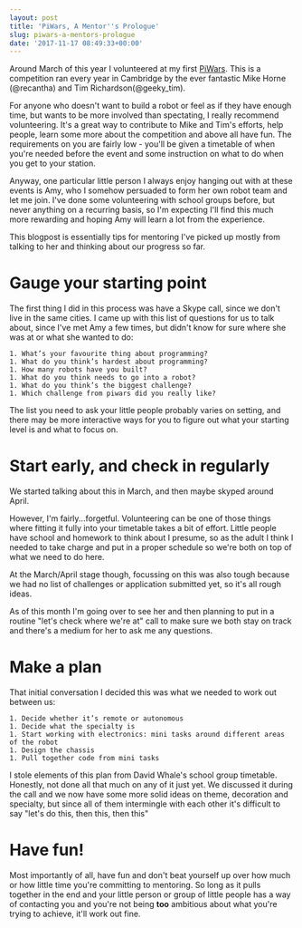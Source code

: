 ```yaml
---
layout: post
title: 'PiWars, A Mentor''s Prologue'
slug: piwars-a-mentors-prologue
date: '2017-11-17 08:49:33+00:00'
---
```


Around March of this year I volunteered at my first [PiWars](https://piwars.org). This is a competition ran every year in Cambridge by the ever fantastic Mike Horne (@recantha) and Tim Richardson(@geeky_tim). 

For anyone who doesn't want to build a robot or feel as if they have enough time, but wants to be more involved than spectating, I really recommend volunteering. It's a great way to contribute to Mike and Tim's efforts, help people, learn some more about the competition and above all have fun. The requirements on you are fairly low - you'll be given a timetable of when you're needed before the event and some instruction on what to do when you get to your station.

Anyway, one particular little person I always enjoy hanging out with at these events is Amy, who I somehow persuaded to form her own robot team and let me join. I've done some volunteering with school groups before, but never anything on a recurring basis, so I'm expecting I'll find this much more rewarding and hoping Amy will learn a lot from the experience.

This blogpost is essentially tips for mentoring I've picked up mostly from talking to her and thinking about our progress so far. 

# Gauge your starting point
The first thing I did in this process was have a Skype call, since we don't live in the same cities. I came up with this list of questions for us to talk about, since I've met Amy a few times, but didn't know for sure where she was at or what she wanted to do:
```
1. What’s your favourite thing about programming?
1. What do you think’s hardest about programming?
1. How many robots have you built?
1. What do you think needs to go into a robot?
1. What do you think’s the biggest challenge?
1. Which challenge from piwars did you really like?
```

The list you need to ask your little people probably varies on setting, and there may be more interactive ways for you to figure out what your starting level is and what to focus on. 

# Start early, and check in regularly
We started talking about this in March, and then maybe skyped around April. 

However, I'm fairly...forgetful. Volunteering can be one of those things where fitting it fully into your timetable takes a bit of effort. Little people have school and homework to think about I presume, so as the adult I think I needed to take charge and put in a proper schedule so we're both on top of what we need to do here. 

At the March/April stage though, focussing on this was also tough because we had no list of challenges or application submitted yet, so it's all rough ideas.

As of this month I'm going over to see her and then planning to put in a routine "let's check where we're at" call to make sure we both stay on track and there's a medium for her to ask me any questions. 

# Make a plan

That initial conversation I decided this was what we needed to work out between us:

```
1. Decide whether it’s remote or autonomous
1. Decide what the specialty is 
1. Start working with electronics: mini tasks around different areas of the robot
1. Design the chassis
1. Pull together code from mini tasks
```

I stole elements of this plan from David Whale's school group timetable. Honestly, not done all that much on any of it just yet. We discussed it during the call and we now have some more solid ideas on theme, decoration and specialty, but since all of them intermingle with each other it's difficult to say "let's do this, then this, then this"

# Have fun!
Most importantly of all, have fun and don't beat yourself up over how much or how little time you're committing to mentoring. So long as it pulls together in the end and your little person or group of little people has a way of contacting you and you're not being **too** ambitious about what you're trying to achieve, it'll work out fine.
